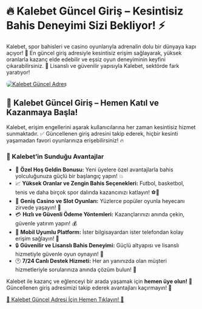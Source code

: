 <h1>🔥 Kalebet Güncel Giriş – Kesintisiz Bahis Deneyimi Sizi Bekliyor! ⚡</h1>

<p>Kalebet, spor bahisleri ve casino oyunlarıyla adrenalin dolu bir dünyaya kapı açıyor! 🎰 En güncel giriş adresiyle kesintisiz erişim sağlayarak, yüksek oranlarla kazanç elde edebilir ve eşsiz oyun deneyiminin keyfini çıkarabilirsiniz. 💸 Lisanslı ve güvenilir yapısıyla Kalebet, sektörde fark yaratıyor!</p>

<a href="https://www.lugabet496.com/tr/" title="Kalebet Güncel Giriş">
    <img src="https://i.ibb.co/5K7Ks6w/zzzz3.gif" alt="Kalebet Güncel Adres" style="max-width:100%; height:auto; border-radius:8px;">
</a>

<div class="description">
    <h2>🚀 Kalebet Güncel Giriş – Hemen Katıl ve Kazanmaya Başla!</h2>
    <p>Kalebet, erişim engellerini aşarak kullanıcılarına her zaman kesintisiz hizmet sunmaktadır. ✅ Güncellenen giriş adresini takip ederek, hiçbir kesinti yaşamadan favori oyunlarınıza erişebilirsiniz! 🔥</p> 
    <h3>🎯 Kalebet’in Sunduğu Avantajlar</h3>
    <ul>
        <li>🎁 <strong>Özel Hoş Geldin Bonusu:</strong> Yeni üyelere özel avantajlarla bahis yolculuğunuza güçlü bir başlangıç yapın! 💥</li>
        <li>📈 <strong>Yüksek Oranlar ve Zengin Bahis Seçenekleri:</strong> Futbol, basketbol, tenis ve daha birçok spor dalında kazancınızı katlayın! ⚽🏀</li>
        <li>🎰 <strong>Geniş Casino ve Slot Oyunları:</strong> Yüzlerce popüler oyunla heyecanı zirvede yaşayın! 🎲</li>
        <li>💳 <strong>Hızlı ve Güvenli Ödeme Yöntemleri:</strong> Kazançlarınızı anında çekin, güvenle yatırım yapın! 💰</li>
        <li>📱 <strong>Mobil Uyumlu Platform:</strong> İster bilgisayardan ister telefondan kolay erişim sağlayın! 📲</li>
        <li>🔒 <strong>Güvenilir ve Lisanslı Bahis Deneyimi:</strong> Güçlü altyapısı ve lisanslı hizmetiyle güvenle oyun oynayın! 🏅</li>
        <li>🕐 <strong>7/24 Canlı Destek Hizmeti:</strong> Her an yanınızda olan müşteri hizmetleriyle sorularınıza anında çözüm bulun! 💬</li>
    </ul>
    <p>Kalebet ile kazanç ve eğlenceyi bir arada yaşamak için <strong>hemen üye olun!</strong> 🚀 Güncellenen giriş adresimizi takip ederek avantajları kaçırmayın! 🎰</p>    
    <a href="https://www.lugabet496.com/tr/" title="Kalebet Güncel Adres">🔗 Kalebet Güncel Adresi İçin Hemen Tıklayın! 🌟</a>
</div>
